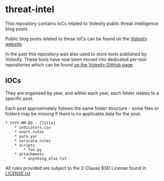# threat-intel

This repository contains IoCs related to Volexity public threat intelligence blog posts.

Public blog posts related to these IoCs can be found on the [Volexity website](https://www.volexity.com/blog/).

In the past this repository was also used to store tools published by Volexity. These tools have now been moved into dedicated per-tool repositories which can be found [on the Volexity GitHub page](https://github.com/volexity).

## IOCs

They are organised by year, and within each year, each folder relates to a specific post.

Each post approximately follows the same folder structure - some files or folders may be missing if there is no applicable data for the post.

```text
* YYYY-MM-DD - [Title]
    * indicators.csv
    * snort.rules
    * yara.yar
    * suricata.rules
    * scripts
        * foo.py
    * attachments
        * anything_else.txt
```

All rules provided are subject to the 2-Clause BSD License found in [LICENSE.txt](https://github.com/volexity/threat-intel/blob/main/LICENSE.txt)
